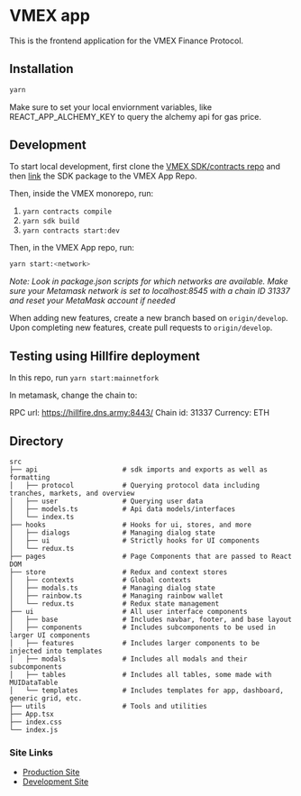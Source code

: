 # VMEX app

This is the frontend application for the VMEX Finance Protocol.

## Installation

```bash
yarn
```

Make sure to set your local enviornment variables, like REACT_APP_ALCHEMY_KEY to query the alchemy api for gas price.
## Development

To start local development, first clone the [VMEX SDK/contracts repo](https://github.com/VMEX-finance/vmex) and then [link](https://classic.yarnpkg.com/lang/en/docs/cli/link/) the SDK package to the VMEX App Repo.

Then, inside the VMEX monorepo, run:

1. `yarn contracts compile`
2. `yarn sdk build`
3. `yarn contracts start:dev`

Then, in the VMEX App repo, run:

```bash
yarn start:<network>
```

*Note: Look in package.json scripts for which networks are available. Make sure your Metamask network is set to localhost:8545 with a chain ID 31337 and reset your MetaMask account if needed*

When adding new features, create a new branch based on `origin/develop`. Upon completing new features, create pull requests to `origin/develop`.

## Testing using Hillfire deployment

In this repo, run `yarn start:mainnetfork`

In metamask, change the chain to:

RPC url: https://hillfire.dns.army:8443/
Chain id: 31337
Currency: ETH

## Directory

```
src
├── api                     # sdk imports and exports as well as formatting
│   ├── protocol            # Querying protocol data including tranches, markets, and overview
│   ├── user                # Querying user data
│   ├── models.ts           # Api data models/interfaces
│   └── index.ts
├── hooks                   # Hooks for ui, stores, and more
│   ├── dialogs             # Managing dialog state
│   ├── ui                  # Strictly hooks for UI components
│   └── redux.ts
├── pages                   # Page Components that are passed to React DOM
├── store                   # Redux and context stores
│   ├── contexts            # Global contexts
│   ├── modals.ts           # Managing dialog state
│   ├── rainbow.ts          # Managing rainbow wallet
│   └── redux.ts            # Redux state management
├── ui                      # All user interface components
│   ├── base                # Includes navbar, footer, and base layout
│   ├── components          # Includes subcomponents to be used in larger UI components
│   ├── features            # Includes larger components to be injected into templates
│   ├── modals              # Includes all modals and their subcomponents
│   ├── tables              # Includes all tables, some made with MUIDataTable
│   └── templates           # Includes templates for app, dashboard, generic grid, etc.
├── utils                   # Tools and utilities
├── App.tsx
├── index.css
└── index.js
```

### Site Links

- [Production Site](https://app.vmex.finance)
- [Development Site](https://vmex-app-develop.on.fleek.co/)
